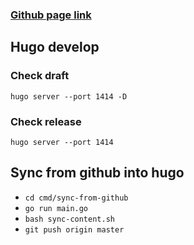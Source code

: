### [Github page link](https://tinghaolai.github.io/)

## Hugo develop

### Check draft
`hugo server --port 1414 -D`

### Check release
`hugo server --port 1414`

## Sync from github into hugo

* `cd cmd/sync-from-github`
* `go run main.go`
* `bash sync-content.sh`
* `git push origin master`